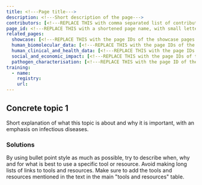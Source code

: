 ```yaml
---
title: <!---Page title--->
description: <!---Short description of the page--->
contributors: [<!---REPLACE THIS with comma separated list of contributors--->]
page_id: <!---REPLACE THIS with a shortened page name, with small letters and spaces, or an acronym in capital and small letters--->
related_pages: 
  showcase: [<!---REPLACE THIS with the page IDs of the showcase pages that you want to list here as related pages--->]
  human_biomolecular_data: [<!---REPLACE THIS with the page IDs of the human_biomolecular_data pages that you want to list here as related pages--->]
  human_clinical_and_health_data: [<!---REPLACE THIS with the page IDs of the human_clinical_and_health_data pages that you want to list here as related pages--->]
  social_and_economic_impact: [<!---REPLACE THIS with the page IDs of the social_and_economic_impact pages that you want to list here as related pages--->]
  pathogen_characterisation: [<!---REPLACE THIS with the page ID of the pathogen_characterisation pages that you want to list here as related pages--->]
training:
  - name:
    registry:
    url:
---
```


## Concrete topic 1 <!-- Example: Metadata harmonisation-->

Short explanation of what this topic is about and why it is important, with an emphasis on infectious diseases.


### Solutions <!-- do not delete this heading and write your text below it -->

By using bullet point style as much as possible, try to describe when, why and for what is best to use a specific tool or resource. 
Avoid making long lists of links to tools and resources.
Make sure to add the tools and resources mentioned in the text in the main "tools and resources" table.


